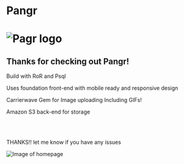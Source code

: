 <h1>Pangr<h1> 

![Pagr logo](https://s3.amazonaws.com/pangr-images/pangr200OP.png)

<h2> Thanks for checking out Pangr! </h2>

<p> Build with RoR and Psql </p>
<p> Uses foundation front-end with mobile ready and responsive design </p>
<p> Carrierwave Gem for Image uploading Including GIFs! </p>
<p> Amazon S3 back-end for storage </p> 

<br></br>
<p>THANKS!! let me know if you have any issues</p>

![Image of homepage ](https://s3.amazonaws.com/pangr-images/Pangr-RM-SS.png)

